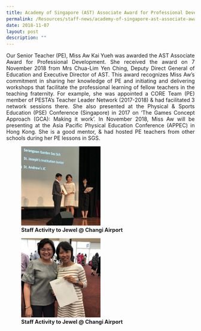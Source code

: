 ```yaml
---
title: Academy of Singapore (AST) Associate Award for Professional Development
permalink: /Resources/staff-news/academy-of-singapore-ast-associate-award-for-professional-development/
date: 2018-11-07
layout: post
description: ""
---
```

<p style="text-align: justify;">Our Senior Teacher (PE), Miss Aw Kai Yueh was awarded the AST Associate Award for Professional Development. She received the award on 7 November 2018 from Mrs Chua-Lim Yen Ching, Deputy Direct General of Education and Executive Director of AST. This award recognizes Miss Aw’s commitment in sharing her knowledge of PE and initiating and delivering workshops that facilitate the professional learning of fellow teachers in the teaching fraternity. For example, she was appointed a CORE Team (PE) member of PESTA’s Teacher Leader Network (2017-2018) & had facilitated 3 network sessions there. She also presented at the Physical & Sports Education (PSE) Conference (Singapore) in 2017 on ‘The Games Concept Approach (GCA): Making it work’. In November 2018, Miss Aw will be presenting at the Asia Pacific Physical Education Conference (APPEC) in Hong Kong. She is a good mentor, & had hosted PE teachers from other schools during her PE lessons in SGS.</p>

<figure>
	<a href="/images/AST%20AWARD/038-Ee-Leng-Elaine-Seah-250x250.jpg" target = "_blank"> <img src="/images/AST%20AWARD/038-Ee-Leng-Elaine-Seah-250x250.jpg" 
     style="width:50%"></a>
<figcaption> 
	<strong> Staff Activity to Jewel @ Changi Airport </strong> 
	</figcaption>
</figure>

<figure>
	<a href="/images/AST%20AWARD/052-Ee-Leng-Elaine-Seah-250x250.jpg" target = "_blank"> <img src="/images/AST%20AWARD/052-Ee-Leng-Elaine-Seah-250x250.jpg" 
     style="width:50%"></a>
<figcaption> 
	<strong> Staff Activity to Jewel @ Changi Airport </strong> 
	</figcaption>
</figure>